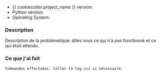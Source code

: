 * {{ cookiecutter.project_name }} version:
* Python version:
* Operating System:

### Description

Description de la problématique: dites nous ce qui n'a pas fonctionné et ce qui était attendu.


### Ce que j'ai fait

```
Commandes effectuées. Coller la log ici si nécessaire.
```
